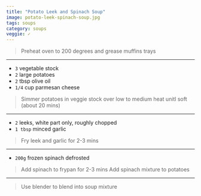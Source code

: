 ```yaml
---
title: "Potato Leek and Spinach Soup"
image: potato-leek-spinach-soup.jpg
tags: soups
category: soups
veggie: ✓
---
```


> Preheat oven to 200 degrees and grease muffins trays

---

* `3` vegetable stock
* `2` large potatoes
* `2` tbsp olive oil
* `1/4` cup parmesan cheese 

> Simmer potatoes in veggie stock over low to medium heat unitl soft (about 20 mins)

---

* `2` leeks, white part only, roughly chopped
* `1 tbsp` minced garlic

> Fry leek and garlic for 2-3 mins 

--- 

* `200g` frozen spinach defrosted

> Add spinach to frypan for 2-3 mins
> Add spinach mixture to potatoes

--- 

> Use blender to blend into soup mixture

